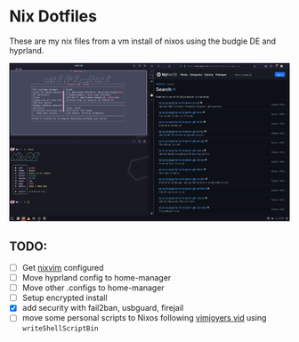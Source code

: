 # Nix Dotfiles

These are my nix files from a vm install of nixos using the budgie DE and hyprland.

![screenshot of budgie desktop](./assets/1716420862.png)

## TODO:

- [ ] Get [nixvim](https://github.com/nix-community/nixvim) configured
- [ ] Move hyprland config to home-manager
- [ ] Move other .configs to home-manager
- [ ] Setup encrypted install
- [x] add security with fail2ban, usbguard, firejail
- [ ] move some personal scripts to Nixos following [vimjoyers vid](https://www.youtube.com/watch?v=diIh0P12arA) using `writeShellScriptBin`
